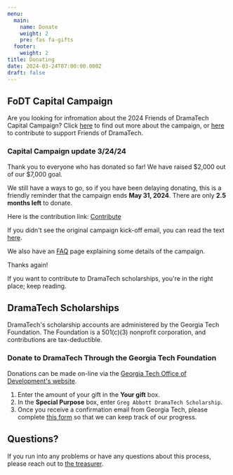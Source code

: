 ```yaml
---
menu:
  main:
    name: Donate
    weight: 2
    pre: fas fa-gifts
  footer:
    weight: 2
title: Donating
date: 2024-03-24T07:00:00.000Z
draft: false
---
```


## FoDT Capital Campaign

Are you looking for infromation about the 2024 Friends of DramaTech Capital Campaign? Click <a href="https://docs.google.com/document/d/1oURLckA11fg3ip1ED88XNMj9RJqn_Xguhms4eaaztsk/" target="blank">here</a> to find out more about the campaign, or <a href="https://friendsofdt.square.site/product/fodt-2024-capital-campaign/3?cs=true&cst=custom" target="blank">here</a> to contribute to support Friends of DramaTech.

### Capital Campaign update 3/24/24

Thank you to everyone who has donated so far! We have raised $2,000 out of our $7,000 goal.

We still have a ways to go, so if you have been delaying donating, this is a friendly reminder that the campaign ends **May 31, 2024**. There are only **2.5 months left** to donate.

Here is the contribution link: [Contribute](https://friendsofdt.square.site/product/fodt-2024-capital-campaign/3?cs=true\&cst=custom)

If you didn't see the original campaign kick-off email, you can read the text [here](https://friendsofdt.square.site/).

We also have an [FAQ](https://docs.google.com/document/d/1oURLckA11fg3ip1ED88XNMj9RJqn_Xguhms4eaaztsk/edit) page explaining some details of the campaign.

Thanks again!

If you want to contribute to DramaTech scholarships, you're in the right place; keep reading.

## DramaTech Scholarships

DramaTech's scholarship accounts are administered by the Georgia Tech Foundation. The Foundation is a 501(c)(3) nonprofit corporation, and contributions are tax-deductible.

### Donate to DramaTech Through the Georgia Tech Foundation

Donations can be made on-line via the <a href="https://mygeorgiatech.gatech.edu/giving/special" target="blank">Georgia Tech Office of Development's website</a>.

1. Enter the amount of your gift in the **Your gift** box.
2. In the **Special Purpose** box, enter `Greg Abbott DramaTech Scholarship`.
3. Once you receive a confirmation email from Georgia Tech, please complete [this form](https://docs.google.com/forms/d/e/1FAIpQLScr0mvyx5jr2oh5-p_vj0SMK_27lu_ckTsIrOooyd2TiHghZg/viewform) so that we can keep track of our progress.

## Questions?

If you run into any problems or have any questions about this process, please reach out to [the treasurer](#contact:treasurer).
